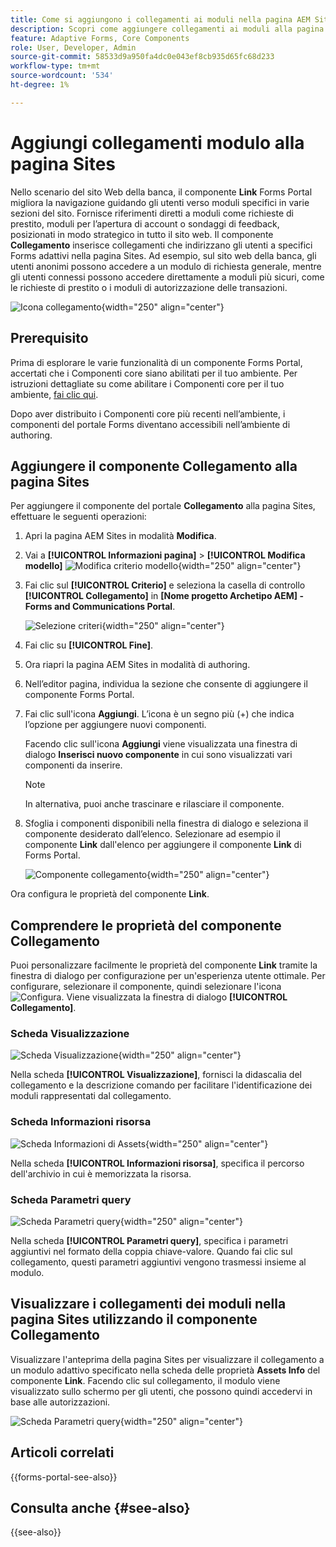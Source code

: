 ```yaml
---
title: Come si aggiungono i collegamenti ai moduli nella pagina AEM Sites utilizzando il componente Collega Forms Portal?
description: Scopri come aggiungere collegamenti ai moduli alla pagina AEM Sites.
feature: Adaptive Forms, Core Components
role: User, Developer, Admin
source-git-commit: 58533d9a950fa4dc0e043ef8cb935d65fc68d233
workflow-type: tm+mt
source-wordcount: '534'
ht-degree: 1%

---
```



# Aggiungi collegamenti modulo alla pagina Sites

Nello scenario del sito Web della banca, il componente **Link** Forms Portal migliora la navigazione guidando gli utenti verso moduli specifici in varie sezioni del sito. Fornisce riferimenti diretti a moduli come richieste di prestito, moduli per l’apertura di account o sondaggi di feedback, posizionati in modo strategico in tutto il sito web. Il componente **Collegamento** inserisce collegamenti che indirizzano gli utenti a specifici Forms adattivi nella pagina Sites. Ad esempio, sul sito web della banca, gli utenti anonimi possono accedere a un modulo di richiesta generale, mentre gli utenti connessi possono accedere direttamente a moduli più sicuri, come le richieste di prestito o i moduli di autorizzazione delle transazioni.

![Icona collegamento](/help/forms/assets/link-forms.png){width="250" align="center"}

## Prerequisito

Prima di esplorare le varie funzionalità di un componente Forms Portal, accertati che i Componenti core siano abilitati per il tuo ambiente. Per istruzioni dettagliate su come abilitare i Componenti core per il tuo ambiente, [fai clic qui](/help/forms/enable-adaptive-forms-core-components.md).

Dopo aver distribuito i Componenti core più recenti nell’ambiente, i componenti del portale Forms diventano accessibili nell’ambiente di authoring.

## Aggiungere il componente Collegamento alla pagina Sites

Per aggiungere il componente del portale **Collegamento** alla pagina Sites, effettuare le seguenti operazioni:

1. Apri la pagina AEM Sites in modalità **Modifica**.
1. Vai a **[!UICONTROL Informazioni pagina]** > **[!UICONTROL Modifica modello]**
   ![Modifica criterio modello](/help/forms/assets/save-form-as-draft-edit-template.png){width="250" align="center"}

1. Fai clic sul **[!UICONTROL Criterio]** e seleziona la casella di controllo **[!UICONTROL Collegamento]** in **[Nome progetto Archetipo AEM] - Forms and Communications Portal**.

   ![Selezione criteri](/help/forms/assets/add-link.png){width="250" align="center"}

1. Fai clic su **[!UICONTROL Fine]**.
1. Ora riapri la pagina AEM Sites in modalità di authoring.
1. Nell’editor pagina, individua la sezione che consente di aggiungere il componente Forms Portal.

1. Fai clic sull&#39;icona **Aggiungi**. L’icona è un segno più (+) che indica l’opzione per aggiungere nuovi componenti.

   Facendo clic sull&#39;icona **Aggiungi** viene visualizzata una finestra di dialogo **Inserisci nuovo componente** in cui sono visualizzati vari componenti da inserire.

   >[!NOTE]
   >
   > In alternativa, puoi anche trascinare e rilasciare il componente.

1. Sfoglia i componenti disponibili nella finestra di dialogo e seleziona il componente desiderato dall’elenco. Selezionare ad esempio il componente **Link** dall&#39;elenco per aggiungere il componente **Link** di Forms Portal.

   ![Componente collegamento](/help/forms/assets/add-link-in-sites.png){width="250" align="center"}

Ora configura le proprietà del componente **Link**.

## Comprendere le proprietà del componente Collegamento

Puoi personalizzare facilmente le proprietà del componente **Link** tramite la finestra di dialogo per configurazione per un&#39;esperienza utente ottimale. Per configurare, selezionare il componente, quindi selezionare l&#39;icona ![Configura](assets/configure_icon.png). Viene visualizzata la finestra di dialogo **[!UICONTROL Collegamento]**.

### Scheda Visualizzazione

![Scheda Visualizzazione](/help/forms/assets/link-asset-tab.png){width="250" align="center"}

Nella scheda **[!UICONTROL Visualizzazione]**, fornisci la didascalia del collegamento e la descrizione comando per facilitare l&#39;identificazione dei moduli rappresentati dal collegamento.

### Scheda Informazioni risorsa

![Scheda Informazioni di Assets](/help/forms/assets/link-asset-info.png){width="250" align="center"}

Nella scheda **[!UICONTROL Informazioni risorsa]**, specifica il percorso dell&#39;archivio in cui è memorizzata la risorsa.

### Scheda Parametri query

![Scheda Parametri query](/help/forms/assets/link-query-tab.png){width="250" align="center"}

Nella scheda **[!UICONTROL Parametri query]**, specifica i parametri aggiuntivi nel formato della coppia chiave-valore. Quando fai clic sul collegamento, questi parametri aggiuntivi vengono trasmessi insieme al modulo.

## Visualizzare i collegamenti dei moduli nella pagina Sites utilizzando il componente Collegamento

Visualizzare l&#39;anteprima della pagina Sites per visualizzare il collegamento a un modulo adattivo specificato nella scheda delle proprietà **Assets Info** del componente **Link**. Facendo clic sul collegamento, il modulo viene visualizzato sullo schermo per gli utenti, che possono quindi accedervi in base alle autorizzazioni.

![Scheda Parametri query](/help/forms/assets/link-forms.png){width="250" align="center"}

## Articoli correlati

{{forms-portal-see-also}}

## Consulta anche {#see-also}

{{see-also}}
